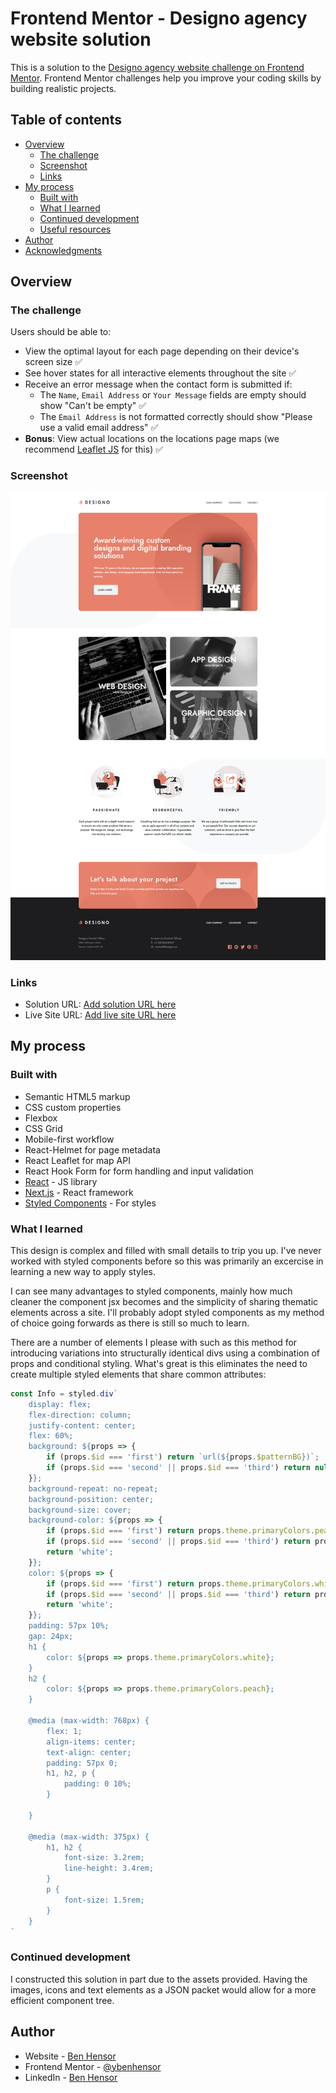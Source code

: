 # Frontend Mentor - Designo agency website solution

This is a solution to the [Designo agency website challenge on Frontend Mentor](https://www.frontendmentor.io/challenges/designo-multipage-website-G48K6rfUT). Frontend Mentor challenges help you improve your coding skills by building realistic projects. 

## Table of contents

- [Overview](#overview)
  - [The challenge](#the-challenge)
  - [Screenshot](#screenshot)
  - [Links](#links)
- [My process](#my-process)
  - [Built with](#built-with)
  - [What I learned](#what-i-learned)
  - [Continued development](#continued-development)
  - [Useful resources](#useful-resources)
- [Author](#author)
- [Acknowledgments](#acknowledgments)

## Overview

### The challenge

Users should be able to:

- View the optimal layout for each page depending on their device's screen size ✅
- See hover states for all interactive elements throughout the site ✅
- Receive an error message when the contact form is submitted if:
  - The `Name`, `Email Address` or `Your Message` fields are empty should show "Can't be empty" ✅
  - The `Email Address` is not formatted correctly should show "Please use a valid email address" ✅
- **Bonus**: View actual locations on the locations page maps (we recommend [Leaflet JS](https://leafletjs.com/) for this) ✅

### Screenshot

![](./screenshot.png)

### Links

- Solution URL: [Add solution URL here](https://github.com/benhensor/designo.git)
- Live Site URL: [Add live site URL here](https://bhfm-designo.netlify.app/)

## My process

### Built with

- Semantic HTML5 markup
- CSS custom properties
- Flexbox
- CSS Grid
- Mobile-first workflow
- React-Helmet for page metadata
- React Leaflet for map API
- React Hook Form for form handling and input validation
- [React](https://reactjs.org/) - JS library
- [Next.js](https://nextjs.org/) - React framework
- [Styled Components](https://styled-components.com/) - For styles

### What I learned

This design is complex and filled with small details to trip you up. I've never worked with styled components before so this was primarily an excercise in learning a new way to apply styles. 

I can see many advantages to styled components, mainly how much cleaner the component jsx becomes and the simplicity of sharing thematic elements across a site. I'll probably adopt styled components as my method of choice going forwards as there is still so much to learn. 



There are a number of elements I please with such as this method for introducing variations into structurally identical divs using a combination of props and conditional styling. What's great is this eliminates the need to create multiple styled elements that share common attributes:

```js
const Info = styled.div`
    display: flex;
    flex-direction: column;
    justify-content: center;
    flex: 60%;
    background: ${props => {
        if (props.$id === 'first') return `url(${props.$patternBG})`;
        if (props.$id === 'second' || props.$id === 'third') return null;
    }};
    background-repeat: no-repeat;
    background-position: center;
    background-size: cover;
    background-color: ${props => {
        if (props.$id === 'first') return props.theme.primaryColors.peach;
        if (props.$id === 'second' || props.$id === 'third') return props.theme.secondaryColors.lighterPeach;
        return 'white';
    }};
    color: ${props => {
        if (props.$id === 'first') return props.theme.primaryColors.white;
        if (props.$id === 'second' || props.$id === 'third') return props.theme.primaryColors.black;
        return 'white';
    }};
    padding: 57px 10%;
    gap: 24px;
    h1 {
        color: ${props => props.theme.primaryColors.white};
    }
    h2 {
        color: ${props => props.theme.primaryColors.peach};
    }

    @media (max-width: 768px) {
        flex: 1;
        align-items: center;
        text-align: center;
        padding: 57px 0;
        h1, h2, p {
            padding: 0 10%;
        }
    
    }

    @media (max-width: 375px) {
        h1, h2 {
            font-size: 3.2rem;
            line-height: 3.4rem;
        }
        p {
            font-size: 1.5rem;
        }
    }
`
```

### Continued development

I constructed this solution in part due to the assets provided. Having the images, icons and text elements as a JSON packet would allow for a more efficient component tree.

## Author

- Website - [Ben Hensor](https://benhensordev.netlify.app/)
- Frontend Mentor - [@ybenhensor](https://www.frontendmentor.io/profile/benhensor)
- LinkedIn - [Ben Hensor](www.linkedin.com/in/benhensor)